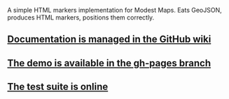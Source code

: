 A simple HTML markers implementation for Modest Maps. Eats GeoJSON,
produces HTML markers, positions them correctly.

## [Documentation is managed in the GitHub wiki](https://github.com/mapbox/mmg/wiki)
## [The demo is available in the gh-pages branch](http://mapbox.com/mmg/)
## [The test suite is online](http://mapbox.com/mmg/test/)
